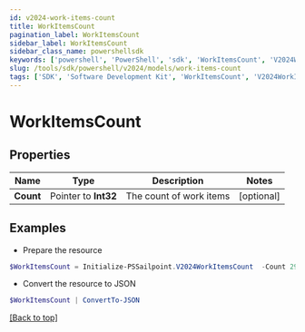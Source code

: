 ```yaml
---
id: v2024-work-items-count
title: WorkItemsCount
pagination_label: WorkItemsCount
sidebar_label: WorkItemsCount
sidebar_class_name: powershellsdk
keywords: ['powershell', 'PowerShell', 'sdk', 'WorkItemsCount', 'V2024WorkItemsCount'] 
slug: /tools/sdk/powershell/v2024/models/work-items-count
tags: ['SDK', 'Software Development Kit', 'WorkItemsCount', 'V2024WorkItemsCount']
---
```



# WorkItemsCount

## Properties

Name | Type | Description | Notes
------------ | ------------- | ------------- | -------------
**Count** |  Pointer to **Int32** | The count of work items | [optional] 

## Examples

- Prepare the resource
```powershell
$WorkItemsCount = Initialize-PSSailpoint.V2024WorkItemsCount  -Count 29
```

- Convert the resource to JSON
```powershell
$WorkItemsCount | ConvertTo-JSON
```


[[Back to top]](#) 

